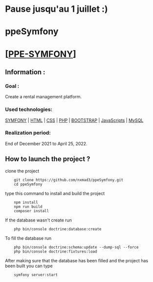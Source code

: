 # Pause jusqu'au 1 juillet :)

# ppeSymfony

# <ins>[[PPE-SYMFONY](https://github.com/nxmad3/ppeSymfony.git)]

## Information :

### Goal : 

Create a rental management platform.

### Used technologies: 

[SYMFONY](https://symfony.com/) | [HTML](https://developer.mozilla.org/fr/docs/Web/HTML) | [CSS](https://developer.mozilla.org/fr/docs/Web/CSS) | [PHP](https://www.php.net/) | [BOOTSTRAP](https://getbootstrap.com/) | [JavaScripts](https://developer.mozilla.org/fr/docs/Web/JavaScript) | [MySQL](https://www.mysql.com/fr/)

### Realization period: 

End of December 2021 to April 25, 2022.

## How to launch the project ?
        
clone the project 

        git clone https://github.com/nxmad3/ppeSymfony.git
        cd ppeSymfony

type this command to install and build the project

        npm install
        npm run build
        composer install

If the database wasn't create run 

        php bin/console doctrine:database:create

To fill the database run

        php bin/console doctrine:schema:update --dump-sql --force
        php bin/console doctrine:fixtures:load

After making sure that the database has been filled and the project has been built you can type

        symfony server:start
